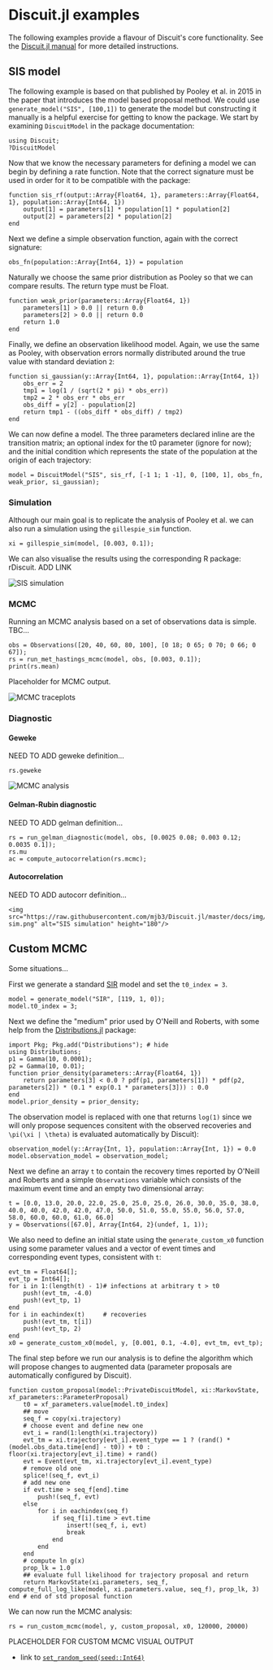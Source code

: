 # Discuit.jl examples

The following examples provide a flavour of Discuit's core functionality. See the [Discuit.jl manual](@ref) for more detailed instructions.

## SIS model

The following example is based on that published by Pooley et al. in 2015 in the paper that introduces the model based proposal method. We could use `generate_model("SIS", [100,1])` to generate the model but constructing it manually is a helpful exercise for getting to know the package. We start by examining `DiscuitModel` in the package documentation:

```@repl 1
using Discuit;
?DiscuitModel
```

Now that we know the necessary parameters for defining a model we can begin by defining a rate function. Note that the correct signature must be used in order for it to be compatible with the package:

```@repl 1
function sis_rf(output::Array{Float64, 1}, parameters::Array{Float64, 1}, population::Array{Int64, 1})
    output[1] = parameters[1] * population[1] * population[2]
    output[2] = parameters[2] * population[2]
end
```

Next we define a simple observation function, again with the correct signature:
```@repl 1
obs_fn(population::Array{Int64, 1}) = population
```

Naturally we choose the same prior distribution as Pooley so that we can compare results. The return type must be Float.

```@repl 1
function weak_prior(parameters::Array{Float64, 1})
    parameters[1] > 0.0 || return 0.0
    parameters[2] > 0.0 || return 0.0
    return 1.0
end
```

Finally, we define an observation likelihood model. Again, we use the same as Pooley, with observation errors normally distributed around the true value with standard deviation `2`:

```@repl 1
function si_gaussian(y::Array{Int64, 1}, population::Array{Int64, 1})
    obs_err = 2
    tmp1 = log(1 / (sqrt(2 * pi) * obs_err))
    tmp2 = 2 * obs_err * obs_err
    obs_diff = y[2] - population[2]
    return tmp1 - ((obs_diff * obs_diff) / tmp2)
end
```
We can now define a model. The three parameters declared inline are the transition matrix; an optional index for the t0 parameter (ignore for now); and the initial condition which represents the state of the population at the origin of each trajectory:

```@repl 1
model = DiscuitModel("SIS", sis_rf, [-1 1; 1 -1], 0, [100, 1], obs_fn, weak_prior, si_gaussian);
```

### Simulation

Although our main goal is to replicate the analysis of Pooley et al. we can also run a simulation using the `gillespie_sim` function.

```@repl 1
xi = gillespie_sim(model, [0.003, 0.1]);
```

We can also visualise the results using the corresponding R package: rDiscuit. ADD LINK

![SIS simulation](https://raw.githubusercontent.com/mjb3/Discuit.jl/master/docs/img/sis-sim.png)

### MCMC

Running an MCMC analysis based on a set of observations data is simple. TBC...

```@repl 1
obs = Observations([20, 40, 60, 80, 100], [0 18; 0 65; 0 70; 0 66; 0 67]);
rs = run_met_hastings_mcmc(model, obs, [0.003, 0.1]);
print(rs.mean)
```

Placeholder for MCMC output.

![MCMC traceplots](https://raw.githubusercontent.com/mjb3/Discuit.jl/master/docs/img/traceplots.png)

### Diagnostic

#### Geweke

NEED TO ADD geweke definition...

```@repl 1
rs.geweke
```

![MCMC analysis](https://raw.githubusercontent.com/mjb3/Discuit.jl/master/docs/img/geweke_heatmap.png)

#### Gelman-Rubin diagnostic

NEED TO ADD gelman definition...

```@repl 1
rs = run_gelman_diagnostic(model, obs, [0.0025 0.08; 0.003 0.12; 0.0035 0.1]);
rs.mu
ac = compute_autocorrelation(rs.mcmc);
```

#### Autocorrelation

NEED TO ADD autocorr definition...

```@raw html
<img src="https://raw.githubusercontent.com/mjb3/Discuit.jl/master/docs/img/sis-sim.png" alt="SIS simulation" height="180"/>
```

## Custom MCMC

Some situations...

First we generate a standard [SIR](@ref) model and set the `t0_index = 3`.

```@repl 1
model = generate_model("SIR", [119, 1, 0]);
model.t0_index = 3;
```

Next we define the "medium" prior used by O'Neill and Roberts, with some help from the [Distributions.jl](https://github.com/JuliaStats/Distributions.jl) package:

```@repl 1
import Pkg; Pkg.add("Distributions"); # hide
using Distributions;
p1 = Gamma(10, 0.0001);
p2 = Gamma(10, 0.01);
function prior_density(parameters::Array{Float64, 1})
    return parameters[3] < 0.0 ? pdf(p1, parameters[1]) * pdf(p2, parameters[2]) * (0.1 * exp(0.1 * parameters[3])) : 0.0
end
model.prior_density = prior_density;
```

The observation model is replaced with one that returns `log(1)` since we will only propose sequences consitent with the observed recoveries and ``\pi(\xi | \theta)`` is evaluated automatically by Discuit):

```@repl 1
observation_model(y::Array{Int, 1}, population::Array{Int, 1}) = 0.0
model.observation_model = observation_model;
```

Next we define an array `t` to contain the recovery times reported by O'Neill and Roberts and a simple `Observations` variable which consists of the maximum event time and an empty two dimensional array:

```@repl 1
t = [0.0, 13.0, 20.0, 22.0, 25.0, 25.0, 25.0, 26.0, 30.0, 35.0, 38.0, 40.0, 40.0, 42.0, 42.0, 47.0, 50.0, 51.0, 55.0, 55.0, 56.0, 57.0, 58.0, 60.0, 60.0, 61.0, 66.0]
y = Observations([67.0], Array{Int64, 2}(undef, 1, 1));
```

We also need to define an initial state using the `generate_custom_x0` function using some parameter values and a vector of event times and corresponding event types, consistent with `t`:

```@repl 1
evt_tm = Float64[];
evt_tp = Int64[];
for i in 1:(length(t) - 1)# infections at arbitrary t > t0
    push!(evt_tm, -4.0)
    push!(evt_tp, 1)
end
for i in eachindex(t)     # recoveries
    push!(evt_tm, t[i])
    push!(evt_tp, 2)
end
x0 = generate_custom_x0(model, y, [0.001, 0.1, -4.0], evt_tm, evt_tp);
```

The final step before we run our analysis is to define the algorithm which will propose changes to augmented data (parameter proposals are automatically configured by Discuit).

```@repl 1
function custom_proposal(model::PrivateDiscuitModel, xi::MarkovState, xf_parameters::ParameterProposal)
    t0 = xf_parameters.value[model.t0_index]
    ## move
    seq_f = copy(xi.trajectory)
    # choose event and define new one
    evt_i = rand(1:length(xi.trajectory))
    evt_tm = xi.trajectory[evt_i].event_type == 1 ? (rand() * (model.obs_data.time[end] - t0)) + t0 : floor(xi.trajectory[evt_i].time) + rand()
    evt = Event(evt_tm, xi.trajectory[evt_i].event_type)
    # remove old one
    splice!(seq_f, evt_i)
    # add new one
    if evt.time > seq_f[end].time
        push!(seq_f, evt)
    else
        for i in eachindex(seq_f)
            if seq_f[i].time > evt.time
                insert!(seq_f, i, evt)
                break
            end
        end
    end
    # compute ln g(x)
    prop_lk = 1.0
    ## evaluate full likelihood for trajectory proposal and return
    return MarkovState(xi.parameters, seq_f, compute_full_log_like(model, xi.parameters.value, seq_f), prop_lk, 3)
end # end of std proposal function
```

We can now run the MCMC analysis:

```@repl 1
rs = run_custom_mcmc(model, y, custom_proposal, x0, 120000, 20000)
```

PLACEHOLDER FOR CUSTOM MCMC VISUAL OUTPUT

- link to [`set_random_seed(seed::Int64)`](@ref)
